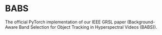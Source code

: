# BABS
The official PyTorch implementation of our IEEE GRSL paper (Background-Aware Band Selection for Object Tracking in Hyperspectral Videos (BABS)).

